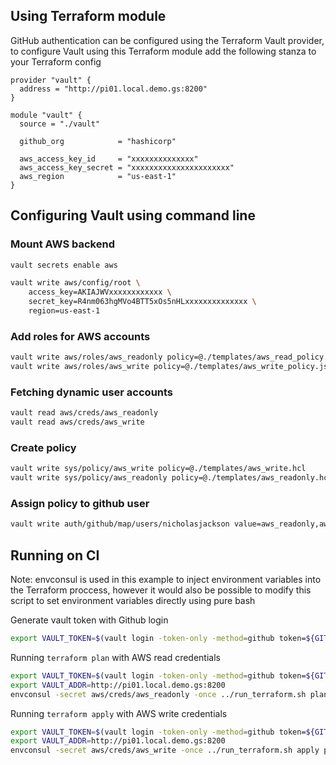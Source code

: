 ## Using Terraform module
GitHub authentication can be configured using the Terraform Vault provider, to configure Vault using this Terraform module
add the following stanza to your Terraform config

```hcl
provider "vault" {
  address = "http://pi01.local.demo.gs:8200"
}

module "vault" {
  source = "./vault"

  github_org            = "hashicorp"

  aws_access_key_id     = "xxxxxxxxxxxxxx"
  aws_access_key_secret = "xxxxxxxxxxxxxxxxxxxxxx"
  aws_region            = "us-east-1"
}
```

## Configuring Vault using command line

### Mount AWS backend
```bash
vault secrets enable aws

vault write aws/config/root \
    access_key=AKIAJWVxxxxxxxxxxxx \
    secret_key=R4nm063hgMVo4BTT5xOs5nHLxxxxxxxxxxxxxx \
    region=us-east-1
```

### Add roles for AWS accounts
```bash
vault write aws/roles/aws_readonly policy=@./templates/aws_read_policy.json
vault write aws/roles/aws_write policy=@./templates/aws_write_policy.json
```

### Fetching dynamic user accounts
```bash
vault read aws/creds/aws_readonly
vault read aws/creds/aws_write
```

### Create policy
```bash
vault write sys/policy/aws_write policy=@./templates/aws_write.hcl
vault write sys/policy/aws_readonly policy=@./templates/aws_readonly.hcl
```

### Assign policy to github user
```bash
vault write auth/github/map/users/nicholasjackson value=aws_readonly,aws_write
```

## Running on CI
Note: envconsul is used in this example to inject environment variables into the Terraform
proccess, however it would also be possible to modify this script to set environment
variables directly using pure bash

Generate vault token with Github login
```bash
export VAULT_TOKEN=$(vault login -token-only -method=github token=${GITHUB_TOKEN}) 
```

Running `terraform plan` with AWS read credentials
```bash
export VAULT_TOKEN=$(vault login -token-only -method=github token=${GITHUB_TOKEN}) 
export VAULT_ADDR=http://pi01.local.demo.gs:8200 
envconsul -secret aws/creds/aws_readonly -once ../run_terraform.sh plan -out=plan/plan.out
```

Running `terraform apply` with AWS write credentials
```bash
export VAULT_TOKEN=$(vault login -token-only -method=github token=${GITHUB_TOKEN}) 
export VAULT_ADDR=http://pi01.local.demo.gs:8200 
envconsul -secret aws/creds/aws_write -once ../run_terraform.sh apply plan/plan.out
```
